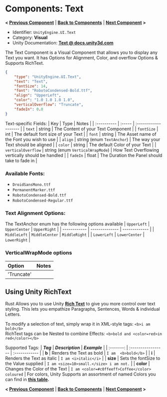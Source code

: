 # Components: Text
**< [Previous Component](/docs/components/UnityEngine.UI.Image.md)** | **[Back to Components](/docs/components/README.md)** | **[Next Component](/docs/components/UnityEngine.UI.Outline.md) >**

- Identifier: `UnityEngine.UI.Text`
- Category: **Visual**
- Unity Documentation: **[Text @ docs.unity3d.com](https://docs.unity3d.com/Packages/com.unity.ugui@1.0/manual/script-Text.html)**

The Text Component is a Visual Component that allows you to display any Text you want. It has Options for Alignment, Color, and overflow Options & Supports RichText.
```json
{
	"type": "UnityEngine.UI.Text",
	"text": "Text",
	"fontSize": 14,
	"font": "RobotoCondensed-Bold.ttf",
	"align": "UpperLeft",
	"color": "1.0 1.0 1.0 1.0",
	"verticalOverflow": "Truncate",
    "fadeIn": 0.0
}
```
Text-specific Fields:
| Key         | Type   | Notes                |
| :---------- | :----- | :------------------- |
| `text`      | string | The Content of your Text Component |
| `fontSize`  | int    | The default font size of your Text |
| `font`      | string | The Asset name of the Font you wish to use |
| `align`     | string (enum `TextAnchor`) | The way your Text should be aligned |
| `color`     | string | The default Color of your Text |
| `verticalOverflow` | string (enum `VerticalWrapMode`) | How Text Overflowing vertically should be handled |
| `fadeIn`    | float  | The Duration the Panel should take to fade in |

### Available Fonts:
-   `DroidSansMono.ttf`
-   `PermanentMarker.ttf`
-   `RobotoCondensed-Bold.ttf`
-   `RobotoCondensed-Regular.ttf`

### Text Alignment Options:
The TextAnchor enum has the following options available
| `UpperLeft`  | `UpperCenter`  | `UpperRight`  |
| ------------ | -------------- | ------------- |
| `MiddleLeft` | `MiddleCenter` | `MiddleRight` |
| `LowerLeft`  | `LowerCenter`  | `LowerRight`  |

### VerticalWrapMode options
| Option | Notes |
| :----- | :---- |
| 'Truncate'||


## Using Unity RichText
Rust Allows you to use Unity  **[Rich Text](https://docs.unity3d.com/2021.3/Documentation/Manual/StyledText.html)**  to give you more control over text styling. This lets you empathize Paragraphs, Sentences, Words & individual Letters.

To modify a selection of text, simply wrap it in XML-style tags:  `<b>i am bold</b>`  
RichText tags can be Nested to combine Effects:  `<b>bold and <color=red>in red</color></b>`

Supported Tags:
| **_Tag_** |  **_Description_** | **_Example_** |
| :-------: | :----------------- | :------------ |
| **b** | Renders the Text  as bold | `I am  <b>bold</b>` |
| **i** | Renders the Text as italic | `I am <i>italic</i>` |
| **size** | Sets the fontSize to the Value supplied | `I am <size=10>small.</size> i am not.` |
| **color** | Changes the Color of the Text | `I am <color=#c0ffeeff>Coffee</color> coloured` |
For colors, Unity Supports an assortment of named Colors you can find in  **[this table](https://docs.unity3d.com/2021.3/Documentation/Manual/StyledText.html#ColorNames).**



**< [Previous Component](/docs/components/UnityEngine.UI.Image.md)** | **[Back to Components](/docs/components/README.md)** | **[Next Component](/docs/components/UnityEngine.UI.Outline.md) >**
<!--stackedit_data:
eyJoaXN0b3J5IjpbLTQ0MjQ2MTgwNCwtODQ1OTg0NDYsMTA2OT
kzMTIzNiwxNTkyOTQ0MjQsMTc5ODU3NDA5OSwtNzg4MTMwNzA2
LDg2NjEyOTk1MywtNDA1MTM2MDk5LC02OTY5NzY0MjMsLTYwND
E4NzE2LC0xNTQwMTQ5NjEyLDIwOTI0NjY5MTddfQ==
-->